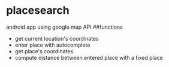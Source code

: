 # placesearch
android app using google map API
##functions
- get current location's coordinates
- enter place with autocomplete
- get place's coordinates
- compute distance between entered place with a fixed place
